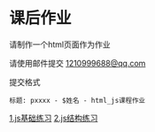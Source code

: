 # 课后作业

请制作一个html页面作为作业

请使用邮件提交 1210999688@qq.com

提交格式

    标题: pxxxx - $姓名 - html_js课程作业


<a href="js_basic/basic_home_work.html">1.js基础练习<a>
<a href="js_basic/js_constructions_homework.md">2.js结构练习<a>